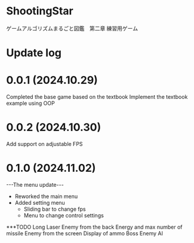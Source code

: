 # ShootingStar
ゲームアルゴリズムまるごと図鑑　第二章
練習用ゲーム

# Update log

# 0.0.1 (2024.10.29)
Completed the base game based on the textbook
Implement the textbook example using OOP

# 0.0.2 (2024.10.30)
Add support on adjustable FPS

# 0.1.0 (2024.11.02)
---The menu update---
- Reworked the main menu
- Added setting menu
    - Sliding bar to change fps
    - Menu to change control settings


***TODO
Long Laser
Enemy from the back
Energy and max number of missile
Enemy from the screen
Display of ammo
Boss
Enemy AI
